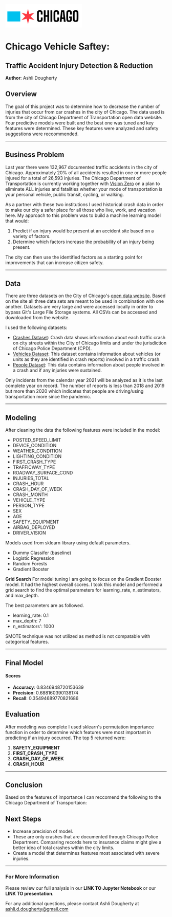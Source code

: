 
![cityofchicago](./Images/cityofchicago.png) 
# Chicago Vehicle Saftey: 
## Traffic Accident Injury Detection & Reduction
**Author**: Ashli Dougherty 

## Overview
The goal of this project was to determine how to decrease the number of injuries that occur from car crashes in the city of Chicago. The data used is from the city of Chicago Department of Transportation open data website. Four predictive models were built and the best one was tuned and key features were determined. These key features were analyzed and safety suggestions were reccommended.   
*** 

## Business Problem  
Last year there were 132,967 documented traffic accidents in the city of Chicago. Approximately 20% of all accidents resulted in one or more people injured for a total of 26,593 injuries. The Chicago Department of Transportation is currently working together with [Vision Zero](https://www.chicago.gov/city/en/depts/cdot/supp_info/vision-zero-chicago.html) on a plan to eliminate ALL injuries and fatalities whether your mode of transportation is your personal vehicle, public transit, cycling, or walking. 

As a partner with these two institutions I used historical crash data in order to make our city a safer place for all those who live, work, and vacation here. My approach to this problem was to build a machine learning model that would: 
1. Predict if an injury would be present at an accident site based on a variety of factors.
2. Determine which factors increase the probability of an injury being present. 

The city can then use the identified factors as a starting point for improvements that can increase citizen safety. 
***

## Data
There are three datasets on the City of Chicago's [open data website](https://data.cityofchicago.org/browse?category=Transportation). Based on the site all three data sets are meant to be used in combination with one another. Datasets are very large and were accessed locally in order to bypass Git's Large File Storage systems. All CSVs can be accessed and downloaded from the website.  

I used the following datasets: 
- [Crashes Dataset](https://data.cityofchicago.org/Transportation/Traffic-Crashes-Crashes/85ca-t3if): Crash data shows information about each traffic crash on city streets within the City of Chicago limits and under the jurisdiction of Chicago Police Department (CPD).
- [Vehicles Dataset](https://data.cityofchicago.org/Transportation/Traffic-Crashes-Vehicles/68nd-jvt3): This dataset contains information about vehicles (or units as they are identified in crash reports) involved in a traffic crash.
- [People Dataset](https://data.cityofchicago.org/Transportation/Traffic-Crashes-People/u6pd-qa9d): This data contains information about people involved in a crash and if any injuries were sustained.

Only incidents from the calendar year 2021 will be analyzed as it is the last complete year on record. The number of reports is less than 2018 and 2019 but more than 2020 which indicates that people are driving/using transportation more since the pandemic. 
***

## Modeling
After cleaning the data the following features were included in the model:
- POSTED_SPEED_LIMIT    
- DEVICE_CONDITION     
- WEATHER_CONDITION     
- LIGHTING_CONDITION   
- FIRST_CRASH_TYPE      
- TRAFFICWAY_TYPE      
- ROADWAY_SURFACE_COND  
- INJURIES_TOTAL         
- CRASH_HOUR           
- CRASH_DAY_OF_WEEK     
- CRASH_MONTH                     
- VEHICLE_TYPE          
- PERSON_TYPE          
- SEX                 
- AGE                   
- SAFETY_EQUIPMENT      
- AIRBAG_DEPLOYED      
- DRIVER_VISION    

Models used from sklearn library using default parameters.
- Dummy Classifer (baseline)
- Logistic Regression 
- Random Forests 
- Gradient Booster

**Grid Search**
For model tuning I am going to focus on the Gradient Booster model. It had the highest overall scores. I took this model and performed a grid search to find the optimal parameters for learning_rate, n_estimators, and max_depth. 

The best parameters are as followed. 
- learning_rate: 0.1
- max_depth: 7 
- n_estimators': 1000

SMOTE technique was not utilized as method is not compatable with categorical features.

***

## Final Model
#### Scores

- **Accuracy**: 0.8346948720153639
- **Precision**: 0.688160390138174
- **Recall**: 0.35494689770821686



## Evaluation
After modeling was complete I used sklearn's permutation importance function in order to determine which features were most important in predicting if an injury occurred. The top 5 returned were: 

1. **SAFETY_EQUIPMENT**
2. **FIRST_CRASH_TYPE**
3. **CRASH_DAY_OF_WEEK**
4. **CRASH_HOUR**     

***

## Conclusion 
Based on the features of importance I can reccomend the following to the Chicago Department of Transportaion:

## Next Steps
- Increase precision of model.
- These are only crashes that are documented through Chicago Police Department. Comparing records here to insurance claims might give a better idea of total crashes within the city limits. 
- Create a model that determines features most associated with severe injuries.

***

### For More Information
Please review our full analysis in our **LINK TO Jupyter Notebook** or our **LINK TO presentation**.

For any additional questions, please contact Ashli Dougherty at ashli.d.dougherty@gmail.com
